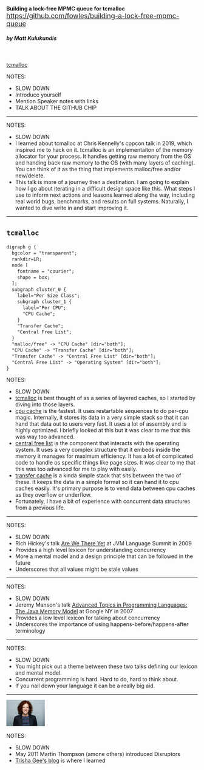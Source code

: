 <!-- .slide: data-background="./rusty-lock.png" -->

<div class="background" style="border-radius: 10px">
  <h4 style="margin-bottom: 0;">Building a lock-free MPMC queue for tcmalloc</h4>
  <a style="font-size: 1.1rem;" href="https://github.com/fowles/building-a-lock-free-mpmc-queue">https://github.com/fowles/building-a-lock-free-mpmc-queue</a>
  <h5>by Matt Kulukundis</h5>
</div>
<div style="font-size: 0.8rem; color: white" class="absolute bottom-0">press "S" for speaker view</div>

[tcmalloc](https://github.com/google/tcmalloc) <!-- .element: class="github" -->

NOTES:

- SLOW DOWN
- Introduce yourself
- Mention Speaker notes with links
- TALK ABOUT THE GITHUB CHIP

-----

<!-- .slide: data-background-color="black" -->
<!-- .slide: data-background="./overview.png" -->

NOTES:

- SLOW DOWN
- I learned about tcmalloc at Chris Kennelly's cppcon talk in 2019, which
  inspired me to hack on it.  tcmalloc is an implementaiton of the memory
  allocator for your process.  It handles getting raw memory from the OS and
  handing back raw memory to the OS (with many layers of caching).  You can
  think of it as the thing that implements malloc/free and/or new/delete.
- This talk is more of a journey then a destination.  I am going to explain how
  I go about iterating in a difficult design space like this.  What steps I use
  to inform next actions and leasons learned along the way, including real world
  bugs, benchmarks, and results on full systems.  Naturally, I wanted to dive
  write in and start improving it.

-----

## `tcmalloc`

```language-plantuml
digraph g {
  bgcolor = "transparent";
  rankdir=LR;
  node [
    fontname = "courier";
    shape = box;
  ];
  subgraph cluster_0 {
    label="Per Size Class";
    subgraph cluster_1 {
      label="Per CPU";
      "CPU Cache";
    }
    "Transfer Cache";
    "Central Free List";
  }
  "malloc/free" -> "CPU Cache" [dir="both"];
  "CPU Cache" -> "Transfer Cache" [dir="both"];
  "Transfer Cache" -> "Central Free List" [dir="both"];
  "Central Free List" -> "Operating System" [dir="both"];
}
```


NOTES:

- SLOW DOWN
- [tcmalloc][1] is best thought of as a series of layered caches, so I started
  by diving into those layers.
- [cpu cache][2] is the fastest.  It uses restartable sequences to do per-cpu
  magic. Internally, it stores its data in a very simple stack so that it can
  hand that data out to users very fast.  It uses a lot of assembly and is
  highly optimized.  I briefly looked at this but it was clear to me that this
  was way too advanced.  
- [central free list][4] is the component that interacts with the operating
  system.  It uses a very complex structure that it embeds inside the memory it
  manages for maximum efficiency.  It has a lot of complicated code to handle os
  specific things like page sizes.  It was clear to me that this was too
  advanced for me to play with easily.
- [transfer cache][3] is a kinda simple stack that sits between the two of
  these.  It keeps the data in a simple format so it can hand it to cpu caches
  easily.  It's primary purpose is to vend data between cpu caches as they
  overflow or underflow.
- Fortunately, I have a bit of experience with concurrent data structures from a
  previous life.

[1]: https://github.com/google/tcmalloc
[2]: https://github.com/google/tcmalloc/blob/master/tcmalloc/cpu_cache.h
[3]: https://github.com/google/tcmalloc/blob/master/tcmalloc/transfer_cache.h
[4]: https://github.com/google/tcmalloc/blob/master/tcmalloc/central_freelist.h


-----

<!-- .slide: data-background-color="black" -->
<!-- .slide: data-background="./epoch-time-model-rich-hickey.jpg" -->
<!-- .slide: data-background-size="contain" -->

NOTES:

- SLOW DOWN
- Rich Hickey's talk [Are We There Yet][1] at JVM Language Summit in 2009
- Provides a high level lexicon for understanding concurrency
- More a mental model and a design principle that can be followed in the future
- Underscores that all values might be stale values

[1]: https://www.infoq.com/presentations/Are-We-There-Yet-Rich-Hickey/

-----

<!-- .slide: data-background-color="black" -->
<!-- .slide: data-background="./java-memory-model-jeremy-manson.png" -->
<!-- .slide: data-background-size="contain" -->

NOTES:

- SLOW DOWN
- Jeremy Manson's talk [Advanced Topics in Programming Languages: The Java Memory Model][1] at Google NY in 2007
- Provides a low level lexicon for talking about concurrency
- Underscores the importance of using happens-before/happens-after terminology

[1]: https://www.youtube.com/watch?v=1FX4zco0ziY

-----

<!-- .slide: data-background="./sapir-whorf.png" -->
<!-- .slide: data-background-size="contain" -->

NOTES:

- SLOW DOWN
- You might pick out a theme between these two talks defining our lexicon and mental model.
- Concurrent programming is hard.  Hard to do, hard to think about.
- If you nail down your language it can be a really big aid.

-----

<!-- .slide: data-background="./disruptor-trisha-gee.png" -->
<!-- .slide: data-background-size="contain" -->
<img class="absolute bottom-0 left-0" src="./trisha-gee.png" style="width: 20%;" />

NOTES:

- SLOW DOWN
- May 2011 Martin Thompson (amone others) introduced Disruptors
- [Trisha Gee's blog][1] is where I learned

[1]: https://trishagee.github.io/post/disruptor_20__all_change_please/

